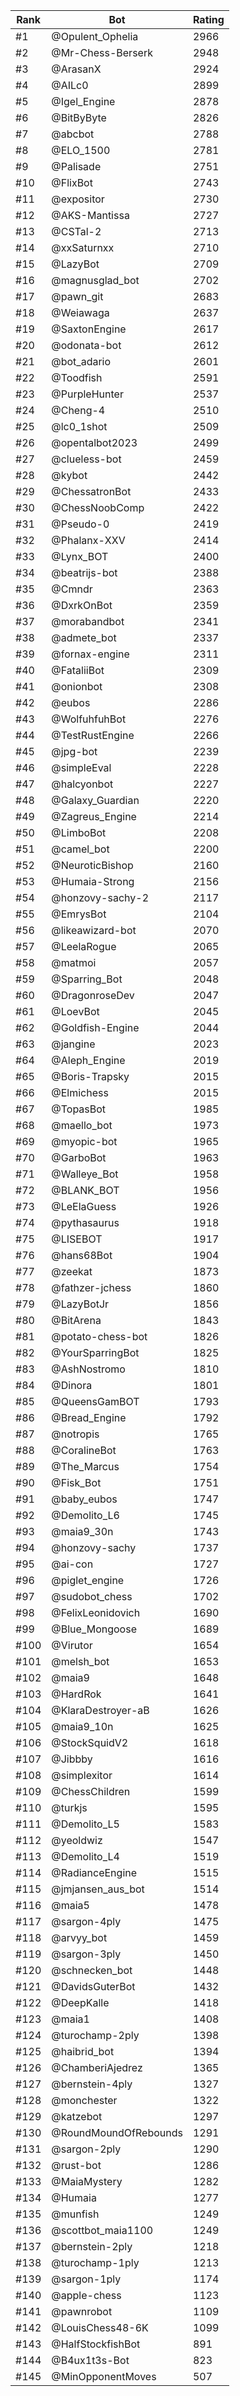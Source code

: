 Rank|Bot|Rating
---|---|---
#1|@Opulent_Ophelia|2966
#2|@Mr-Chess-Berserk|2948
#3|@ArasanX|2924
#4|@AILc0|2899
#5|@Igel_Engine|2878
#6|@BitByByte|2826
#7|@abcbot|2788
#8|@ELO_1500|2781
#9|@Palisade|2751
#10|@FlixBot|2743
#11|@expositor|2730
#12|@AKS-Mantissa|2727
#13|@CSTal-2|2713
#14|@xxSaturnxx|2710
#15|@LazyBot|2709
#16|@magnusglad_bot|2702
#17|@pawn_git|2683
#18|@Weiawaga|2637
#19|@SaxtonEngine|2617
#20|@odonata-bot|2612
#21|@bot_adario|2601
#22|@Toodfish|2591
#23|@PurpleHunter|2537
#24|@Cheng-4|2510
#25|@lc0_1shot|2509
#26|@opentalbot2023|2499
#27|@clueless-bot|2459
#28|@kybot|2442
#29|@ChessatronBot|2433
#30|@ChessNoobComp|2422
#31|@Pseudo-0|2419
#32|@Phalanx-XXV|2414
#33|@Lynx_BOT|2400
#34|@beatrijs-bot|2388
#35|@Cmndr|2363
#36|@DxrkOnBot|2359
#37|@morabandbot|2341
#38|@admete_bot|2337
#39|@fornax-engine|2311
#40|@FataliiBot|2309
#41|@onionbot|2308
#42|@eubos|2286
#43|@WolfuhfuhBot|2276
#44|@TestRustEngine|2266
#45|@jpg-bot|2239
#46|@simpleEval|2228
#47|@halcyonbot|2227
#48|@Galaxy_Guardian|2220
#49|@Zagreus_Engine|2214
#50|@LimboBot|2208
#51|@camel_bot|2200
#52|@NeuroticBishop|2160
#53|@Humaia-Strong|2156
#54|@honzovy-sachy-2|2117
#55|@EmrysBot|2104
#56|@likeawizard-bot|2070
#57|@LeelaRogue|2065
#58|@matmoi|2057
#59|@Sparring_Bot|2048
#60|@DragonroseDev|2047
#61|@LoevBot|2045
#62|@Goldfish-Engine|2044
#63|@jangine|2023
#64|@Aleph_Engine|2019
#65|@Boris-Trapsky|2015
#66|@Elmichess|2015
#67|@TopasBot|1985
#68|@maello_bot|1973
#69|@myopic-bot|1965
#70|@GarboBot|1963
#71|@Walleye_Bot|1958
#72|@BLANK_BOT|1956
#73|@LeElaGuess|1926
#74|@pythasaurus|1918
#75|@LISEBOT|1917
#76|@hans68Bot|1904
#77|@zeekat|1873
#78|@fathzer-jchess|1860
#79|@LazyBotJr|1856
#80|@BitArena|1843
#81|@potato-chess-bot|1826
#82|@YourSparringBot|1825
#83|@AshNostromo|1810
#84|@Dinora|1801
#85|@QueensGamBOT|1793
#86|@Bread_Engine|1792
#87|@notropis|1765
#88|@CoralineBot|1763
#89|@The_Marcus|1754
#90|@Fisk_Bot|1751
#91|@baby_eubos|1747
#92|@Demolito_L6|1745
#93|@maia9_30n|1743
#94|@honzovy-sachy|1737
#95|@ai-con|1727
#96|@piglet_engine|1726
#97|@sudobot_chess|1702
#98|@FelixLeonidovich|1690
#99|@Blue_Mongoose|1689
#100|@Virutor|1654
#101|@melsh_bot|1653
#102|@maia9|1648
#103|@HardRok|1641
#104|@KlaraDestroyer-aB|1626
#105|@maia9_10n|1625
#106|@StockSquidV2|1618
#107|@Jibbby|1616
#108|@simplexitor|1614
#109|@ChessChildren|1599
#110|@turkjs|1595
#111|@Demolito_L5|1583
#112|@yeoldwiz|1547
#113|@Demolito_L4|1519
#114|@RadianceEngine|1515
#115|@jmjansen_aus_bot|1514
#116|@maia5|1478
#117|@sargon-4ply|1475
#118|@arvyy_bot|1459
#119|@sargon-3ply|1450
#120|@schnecken_bot|1448
#121|@DavidsGuterBot|1432
#122|@DeepKalle|1418
#123|@maia1|1408
#124|@turochamp-2ply|1398
#125|@haibrid_bot|1394
#126|@ChamberiAjedrez|1365
#127|@bernstein-4ply|1327
#128|@monchester|1322
#129|@katzebot|1297
#130|@RoundMoundOfRebounds|1291
#131|@sargon-2ply|1290
#132|@rust-bot|1286
#133|@MaiaMystery|1282
#134|@Humaia|1277
#135|@munfish|1249
#136|@scottbot_maia1100|1249
#137|@bernstein-2ply|1218
#138|@turochamp-1ply|1213
#139|@sargon-1ply|1174
#140|@apple-chess|1123
#141|@pawnrobot|1109
#142|@LouisChess48-6K|1099
#143|@HalfStockfishBot|891
#144|@B4ux1t3s-Bot|823
#145|@MinOpponentMoves|507
